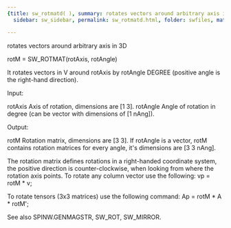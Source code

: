 ```yaml
---
{title: sw_rotmatd( ), summary: rotates vectors around arbitrary axis in 3D, keywords: sample,
  sidebar: sw_sidebar, permalink: sw_rotmatd.html, folder: swfiles, mathjax: 'true'}

---
```

rotates vectors around arbitrary axis in 3D
 
rotM = SW_ROTMAT(rotAxis, rotAngle)
 
It rotates vectors in V around rotAxis by rotAngle DEGREE (positive angle
is the right-hand direction).
 
Input:
 
rotAxis   Axis of rotation, dimensions are [1 3].
rotAngle  Angle of rotation in degree (can be vector with dimensions of
          [1 nAng]).
 
Output:
 
rotM      Rotation matrix, dimensions are [3 3]. If rotAngle is a vector,
          rotM contains rotation matrices for every angle, it's
          dimensions are [3 3 nAng].
 
The rotation matrix defines rotations in a right-handed coordinate
system, the positive direction is counter-clockwise, when looking from
where the rotation axis points. To rotate any column vector use the
following:
  vp = rotM * v;
 
To rotate tensors (3x3 matrices) use the following command:
  Ap = rotM * A * rotM';
 
See also SPINW.GENMAGSTR, SW_ROT, SW_MIRROR.
 


